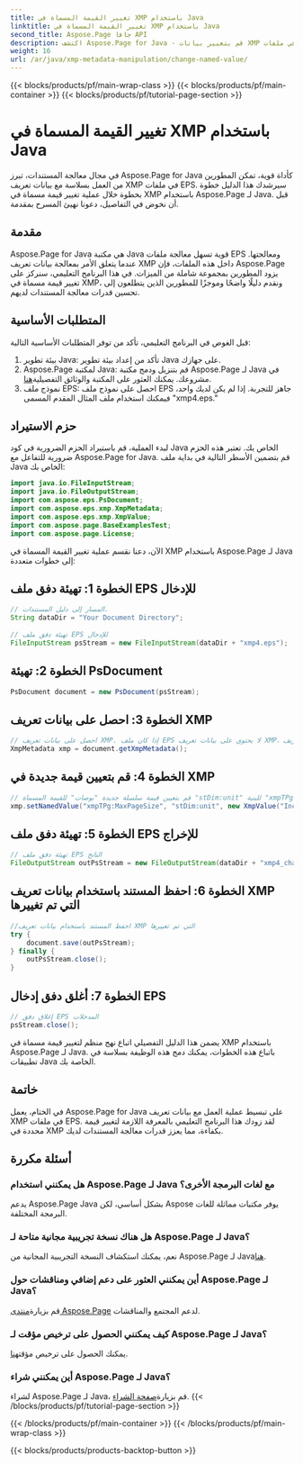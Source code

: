 ```yaml
---
title: تغيير القيمة المسماة في XMP باستخدام Java
linktitle: تغيير القيمة المسماة في XMP باستخدام Java
second_title: Aspose.Page جافا API
description: اكتشف Aspose.Page for Java - قم بتغيير بيانات XMP التعريفية في ملفات EPS بسهولة من خلال دليلنا خطوة بخطوة لمعالجة المستندات بشكل مبسط.
weight: 16
url: /ar/java/xmp-metadata-manipulation/change-named-value/
---
```


{{< blocks/products/pf/main-wrap-class >}}
{{< blocks/products/pf/main-container >}}
{{< blocks/products/pf/tutorial-page-section >}}

# تغيير القيمة المسماة في XMP باستخدام Java

في مجال معالجة المستندات، تبرز Aspose.Page for Java كأداة قوية، تمكن المطورين من العمل بسلاسة مع بيانات تعريف XMP في ملفات EPS. سيرشدك هذا الدليل خطوة بخطوة خلال عملية تغيير قيمة مسماة في XMP باستخدام Aspose.Page لـ Java. قبل أن نخوض في التفاصيل، دعونا نهيئ المسرح بمقدمة.
## مقدمة
Aspose.Page for Java هي مكتبة Java قوية تسهل معالجة ملفات EPS ومعالجتها. عندما يتعلق الأمر بمعالجة بيانات تعريف XMP داخل هذه الملفات، فإن Aspose.Page يزود المطورين بمجموعة شاملة من الميزات. في هذا البرنامج التعليمي، سنركز على تغيير قيمة مسماة في XMP، ونقدم دليلًا واضحًا وموجزًا للمطورين الذين يتطلعون إلى تحسين قدرات معالجة المستندات لديهم.
## المتطلبات الأساسية
قبل الغوص في البرنامج التعليمي، تأكد من توفر المتطلبات الأساسية التالية:
1. بيئة تطوير Java: تأكد من إعداد بيئة تطوير Java على جهازك.
2.  Aspose.Page لمكتبة Java: قم بتنزيل ودمج مكتبة Aspose.Page لـ Java في مشروعك. يمكنك العثور على المكتبة والوثائق التفصيلية[هنا](https://reference.aspose.com/page/java/).
3. نموذج ملف EPS: احصل على نموذج ملف EPS جاهز للتجربة. إذا لم يكن لديك واحد، فيمكنك استخدام ملف المثال المقدم المسمى "xmp4.eps."
## حزم الاستيراد
لبدء العملية، قم باستيراد الحزم الضرورية في كود Java الخاص بك. تعتبر هذه الحزم ضرورية للتفاعل مع Aspose.Page for Java. قم بتضمين الأسطر التالية في بداية ملف Java الخاص بك:
```java
import java.io.FileInputStream;
import java.io.FileOutputStream;
import com.aspose.eps.PsDocument;
import com.aspose.eps.xmp.XmpMetadata;
import com.aspose.eps.xmp.XmpValue;
import com.aspose.page.BaseExamplesTest;
import com.aspose.page.License;
```
الآن، دعنا نقسم عملية تغيير القيمة المسماة في XMP باستخدام Aspose.Page لـ Java إلى خطوات متعددة:
## الخطوة 1: تهيئة دفق ملف EPS للإدخال
```java
// المسار إلى دليل المستندات.
String dataDir = "Your Document Directory";
        
// تهيئة دفق ملف EPS للإدخال
FileInputStream psStream = new FileInputStream(dataDir + "xmp4.eps");
```
## الخطوة 2: تهيئة PsDocument
```java
PsDocument document = new PsDocument(psStream);
```
## الخطوة 3: احصل على بيانات تعريف XMP
```java
// احصل على بيانات تعريف XMP. إذا كان ملف EPS لا يحتوي على بيانات تعريف XMP، فسنحصل على ملف جديد مملوء بالقيم من تعليقات بيانات تعريف PS (%%Creator، %%CreateDate، %%Title، وما إلى ذلك)
XmpMetadata xmp = document.getXmpMetadata();
```
## الخطوة 4: قم بتعيين قيمة جديدة في XMP
```java
// قم بتعيين قيمة سلسلة جديدة "بوصات" للقيمة المسماة "stDim:unit" للبنية "xmpTPg:MaxPageSize"
xmp.setNamedValue("xmpTPg:MaxPageSize", "stDim:unit", new XmpValue("Inches"));
```
## الخطوة 5: تهيئة دفق ملف EPS للإخراج
```java
// تهيئة دفق ملف EPS الناتج
FileOutputStream outPsStream = new FileOutputStream(dataDir + "xmp4_changed.eps");
```
## الخطوة 6: احفظ المستند باستخدام بيانات تعريف XMP التي تم تغييرها
```java
//احفظ المستند باستخدام بيانات تعريف XMP التي تم تغييرها
try {			
    document.save(outPsStream);
} finally {
    outPsStream.close();
}
```
## الخطوة 7: أغلق دفق إدخال EPS
```java
// إغلاق دفق EPS المدخلات
psStream.close();
```
يضمن هذا الدليل التفصيلي اتباع نهج منظم لتغيير قيمة مسماة في XMP باستخدام Aspose.Page لـ Java. باتباع هذه الخطوات، يمكنك دمج هذه الوظيفة بسلاسة في تطبيقات Java الخاصة بك.
## خاتمة
في الختام، يعمل Aspose.Page for Java على تبسيط عملية العمل مع بيانات تعريف XMP في ملفات EPS. لقد زودك هذا البرنامج التعليمي بالمعرفة اللازمة لتغيير قيمة محددة في XMP بكفاءة، مما يعزز قدرات معالجة المستندات لديك.
## أسئلة مكررة
### هل يمكنني استخدام Aspose.Page لـ Java مع لغات البرمجة الأخرى؟
يدعم Aspose.Page Java بشكل أساسي، لكن Aspose يوفر مكتبات مماثلة للغات البرمجة المختلفة.
### هل هناك نسخة تجريبية مجانية متاحة لـ Aspose.Page لـ Java؟
 نعم، يمكنك استكشاف النسخة التجريبية المجانية من Aspose.Page لـ Java[هنا](https://releases.aspose.com/).
### أين يمكنني العثور على دعم إضافي ومناقشات حول Aspose.Page لـ Java؟
 قم بزيارة[منتدى Aspose.Page](https://forum.aspose.com/c/page/39) لدعم المجتمع والمناقشات.
### كيف يمكنني الحصول على ترخيص مؤقت لـ Aspose.Page لـ Java؟
 يمكنك الحصول على ترخيص مؤقت[هنا](https://purchase.aspose.com/temporary-license/).
### أين يمكنني شراء Aspose.Page لـ Java؟
 لشراء Aspose.Page لـ Java، قم بزيارة[صفحة الشراء](https://purchase.aspose.com/buy).
{{< /blocks/products/pf/tutorial-page-section >}}

{{< /blocks/products/pf/main-container >}}
{{< /blocks/products/pf/main-wrap-class >}}

{{< blocks/products/products-backtop-button >}}
